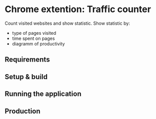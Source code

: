 # Chrome extention: Traffic counter

Count visited websites and show statistic.
Show statistic by:
* type of pages visited
* time spent on pages
* diagramm of productivity


## Requirements

## Setup & build

## Running the application

## Production

